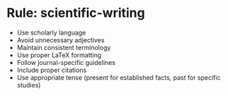 <!-- ---
!-- title: 2024-12-27 23:18:28
!-- author: Yusuke Watanabe
!-- date: /home/ywatanabe/.emacs.d/lisp/llemacs/workspace/resources/prompt-templates/components/03_rules/scientific-writing.md
!-- --- -->

# Rule: scientific-writing
* Use scholarly language
* Avoid unnecessary adjectives
* Maintain consistent terminology
* Use proper LaTeX formatting
* Follow journal-specific guidelines
* Include proper citations
* Use appropriate tense (present for established facts, past for specific studies)